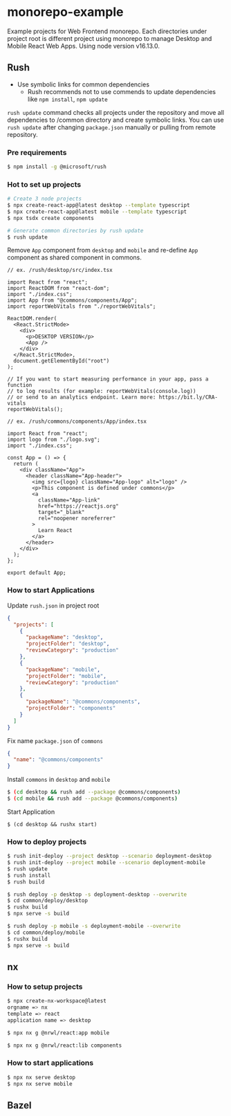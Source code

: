 # monorepo-example

Example projects for Web Frontend monorepo. Each directories under project root is different project using monorepo to manage Desktop and Mobile React Web Apps.
Using node version v16.13.0.

## Rush

+ Use symbolic links for common dependencies
  + Rush recommends not to use commends to update dependencies like `npm install`, `npm update`

`rush update` command checks all projects under the repository and move all dependencies to /common directory and create symbolic links. You can use `rush update` after changing `package.json` manually or pulling from remote repository.

### Pre requirements

```bash
$ npm install -g @microsoft/rush
```

### Hot to set up projects

```bash
# Create 3 node projects
$ npx create-react-app@latest desktop --template typescript
$ npx create-react-app@latest mobile --template typescript
$ npx tsdx create components

# Generate common directories by rush update
$ rush update
```

Remove `App` component from `desktop` and `mobile` and re-define `App` component as shared component in commons.

```tsx
// ex. /rush/desktop/src/index.tsx

import React from "react";
import ReactDOM from "react-dom";
import "./index.css";
import App from "@commons/components/App";
import reportWebVitals from "./reportWebVitals";

ReactDOM.render(
  <React.StrictMode>
    <div>
      <p>DESKTOP VERSION</p>
      <App />
    </div>
  </React.StrictMode>,
  document.getElementById("root")
);

// If you want to start measuring performance in your app, pass a function
// to log results (for example: reportWebVitals(console.log))
// or send to an analytics endpoint. Learn more: https://bit.ly/CRA-vitals
reportWebVitals();
```

```tsx
// ex. /rush/commons/components/App/index.tsx

import React from "react";
import logo from "./logo.svg";
import "./index.css";

const App = () => {
  return (
    <div className="App">
      <header className="App-header">
        <img src={logo} className="App-logo" alt="logo" />
        <p>This component is defined under commons</p>
        <a
          className="App-link"
          href="https://reactjs.org"
          target="_blank"
          rel="noopener noreferrer"
        >
          Learn React
        </a>
      </header>
    </div>
  );
};

export default App;
```

### How to start Applications

Update `rush.json` in project root

```json
{
  "projects": [
    {
      "packageName": "desktop",
      "projectFolder": "desktop",
      "reviewCategory": "production"
    },
    {
      "packageName": "mobile",
      "projectFolder": "mobile",
      "reviewCategory": "production"
    },
    {
      "packageName": "@commons/components",
      "projectFolder": "components"
    }
  ]
}
```

Fix name `package.json` of `commons`

```json
{
  "name": "@commons/components"
}
```

Install `commons` in `desktop` and `mobile`

```bash
$ (cd desktop && rush add --package @commons/components)
$ (cd mobile && rush add --package @commons/components)
```

Start Application

```
$ (cd desktop && rushx start)
```

### How to deploy projects

```bash
$ rush init-deploy --project desktop --scenario deployment-desktop
$ rush init-deploy --project mobile --scenario deployment-mobile
$ rush update
$ rush install
$ rush build

$ rush deploy -p desktop -s deployment-desktop --overwrite
$ cd common/deploy/desktop
$ rushx build
$ npx serve -s build

$ rush deploy -p mobile -s deployment-mobile --overwrite
$ cd common/deploy/mobile
$ rushx build
$ npx serve -s build
```

## nx

### How to setup projects

```bash
$ npx create-nx-workspace@latest
orgname => nx
template => react
application name => desktop

$ npx nx g @nrwl/react:app mobile

$ npx nx g @nrwl/react:lib components
```

### How to start applications

```bash
$ npx nx serve desktop
$ npx nx serve mobile
```

## Bazel
